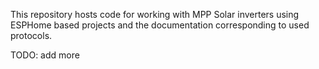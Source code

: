 This repository hosts code for working with MPP Solar inverters using ESPHome based projects and the documentation corresponding to used protocols.

TODO: add more
